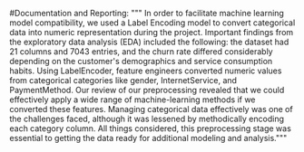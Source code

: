 #Documentation and Reporting:
""" In order to facilitate machine learning model compatibility, we used a Label Encoding model to convert categorical data into numeric representation during the project. Important findings from the exploratory data analysis (EDA) included the following: the dataset had 21 columns and 7043 entries, and the churn rate differed considerably depending on the customer's demographics and service consumption habits. Using LabelEncoder, feature engineers converted numeric values from categorical categories like gender, InternetService, and PaymentMethod. Our review of our preprocessing revealed that we could effectively apply a wide range of machine-learning methods if we converted these features. Managing categorical data effectively was one of the challenges faced, although it was lessened by methodically encoding each category column. All things considered, this preprocessing stage was essential to getting the data ready for additional modeling and analysis."""
